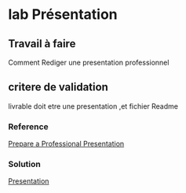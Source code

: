 # lab Présentation 
## Travail à faire
Comment Rediger une presentation professionnel

## critere de validation 

livrable doit etre une presentation ,et fichier Readme 

### Reference

[Prepare a Professional Presentation](https://www.wikihow.com/Prepare-a-Professional-Presentation) 

### Solution

[Presentation](https://docs.google.com/presentation/d/1ipA7ivfeq-UdEdP9IpkkuUlq12vlxb4-2O5CuivC-50/edit#slide=id.p)
